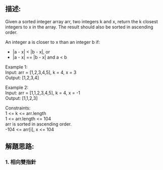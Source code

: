 ## 描述:
Given a sorted integer array arr, two integers k and x, return the k closest integers to x in the array. The result should also be sorted in ascending order.  

An integer a is closer to x than an integer b if:  

* |a - x| < |b - x|, or  
* |a - x| == |b - x| and a < b  

Example 1:  
Input: arr = [1,2,3,4,5], k = 4, x = 3  
Output: [1,2,3,4]  

Example 2:  
Input: arr = [1,1,2,3,4,5], k = 4, x = -1  
Output: [1,1,2,3]  

Constraints:  
1 <= k <= arr.length  
1 <= arr.length <= 104  
arr is sorted in ascending order.  
-104 <= arr[i], x <= 104

## 解題思路:
### 1. 相向雙指針
